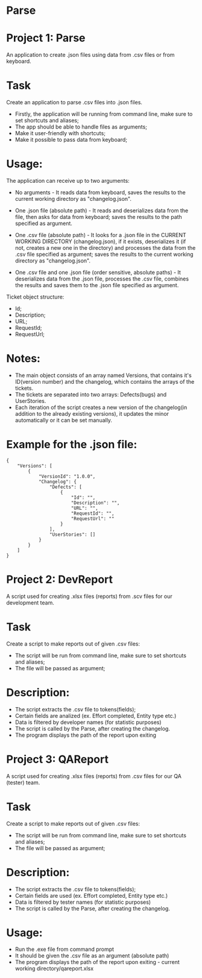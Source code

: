 Parse
=

Project 1: Parse
==

An application to create .json files using data from .csv files or from keyboard.

Task
=====

Create an application to parse .csv files into .json files.  
* Firstly, the application will be running from command line, make sure to set shortcuts and aliases;  
* The app should be able to handle files as arguments;  
* Make it user-friendly with shortcuts;  
* Make it possible to pass data from keyboard;

Usage:
=====
The application can receive up to two arguments:
* No arguments - It reads data from keyboard, saves the results to the current working directory as "changelog.json".  

* One .json file (absolute path) - It reads and deserializes data from the file, then asks for data from keyboard; saves the results to the path specified as argument.  

* One .csv file (absolute path) - It looks for a .json file in the CURRENT WORKING DIRECTORY (changelog.json), if it exists, deserializes it (if not, creates a new one in the directory) and processes the data from the .csv file specified as argument; saves the results to the current working directory as "changelog.json".  

* One .csv file and one .json file (order sensitive, absolute paths) - It deserializes data from the .json file, processes the .csv file, combines the results and saves them to the .json file specified as argument.

Ticket object structure:
* Id;  
* Description;  
* URL;  
* RequestId;  
* RequestUrl;  

Notes:
=====
* The main object consists of an array named Versions, that contains it's ID(version number) and the changelog, which contains the arrays of the tickets.  
* The tickets are separated into two arrays: Defects(bugs) and UserStories.  
* Each iteration of the script creates a new version of the changelog(in addition to the already existing versions), it updates the minor automatically or it can be set manually.

Example for the .json file:
=====

```
{
    "Versions": [
        {
            "VersionId": "1.0.0",
            "Changelog": {
                "Defects": [
                    {
                        "Id": "",
                        "Description": "",
                        "URL": "",
                        "RequestId": "",
                        "RequestUrl": ""
                    }
                ],
                "UserStories": []
            }
        }
    ]
}
```

Project 2: DevReport
==

A script used for creating .xlsx files (reports) from .scv files for our development team.

Task
=====
Create a script to make reports out of given .csv files:
* The script will be run from command line, make sure to set shortcuts and aliases;
* The file will be passed as argument;

Description:
=====
* The script extracts the .csv file to tokens(fields);
* Certain fields are analized (ex. Effort completed, Entity type etc.)
* Data is filtered by developer names (for statistic purposes)
* The script is called by the Parse, after creating the changelog.
* The program displays the path of the report upon exiting

Project 3: QAReport
==

A script used for creating .xlsx files (reports) from .csv files for our QA (tester) team.

Task
=====
Create a script to make reports out of given .csv files:
* The script will be run from command line, make sure to set shortcuts and aliases;
* The file will be passed as argument;

Description:
=====
* The script extracts the .csv file to tokens(fields);
* Certain fields are used (ex. Effort completed, Entity type etc.)
* Data is filtered by tester names (for statistic purposes)
* The script is called by the Parse, after creating the changelog.

Usage:
=====
* Run the .exe file from command prompt
* It should be given the .csv file as an argument (absolute path)
* The program displays the path of the report upon exiting - current working directory/qareport.xlsx
